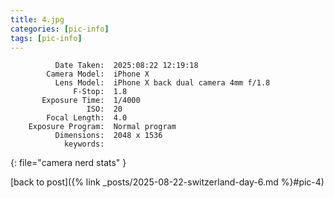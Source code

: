```yaml
---
title: 4.jpg
categories: [pic-info]
tags: [pic-info]
---
```


```text
          Date Taken:  2025:08:22 12:19:18
        Camera Model:  iPhone X
          Lens Model:  iPhone X back dual camera 4mm f/1.8
              F-Stop:  1.8
       Exposure Time:  1/4000
                 ISO:  20
        Focal Length:  4.0
    Exposure Program:  Normal program
          Dimensions:  2048 x 1536
            keywords:  
```
{: file="camera nerd stats" }

[back to post]({% link _posts/2025-08-22-switzerland-day-6.md %}#pic-4)